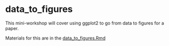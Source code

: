 # data_to_figures
This mini-workshop will cover using ggplot2 to go from data to figures for a paper.

Materials for this are in the [data_to_figures.Rmd](https://github.com/rhodyrstats/data_to_figures/blob/master/data_to_figures.Rmd)